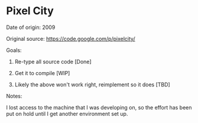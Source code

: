 # Pixel City

Date of origin: 2009

Original source: https://code.google.com/p/pixelcity/

Goals:

1) Re-type all source code [Done]

2) Get it to compile [WIP]

3) Likely the above won't work right, reimplement so it does [TBD]

Notes:

I lost access to the machine that I was developing on, so the effort has been put on hold until I get another environment set up.
